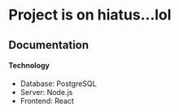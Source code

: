 # Project is on hiatus...lol

## Documentation
  
#### Technology
<ul>
  <li>Database: PostgreSQL</li>
  <li>Server: Node.js</li>
  <li>Frontend: React</li>
</ul> 
